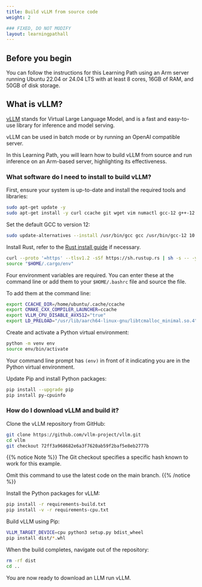 ```yaml
---
title: Build vLLM from source code
weight: 2

### FIXED, DO NOT MODIFY
layout: learningpathall
---
```


## Before you begin

You can follow the instructions for this Learning Path using an Arm server running Ubuntu 22.04 or 24.04 LTS with at least 8 cores, 16GB of RAM, and 50GB of disk storage.

## What is vLLM?

[vLLM](https://github.com/vllm-project/vllm) stands for Virtual Large Language Model, and is a fast and easy-to-use library for inference and model serving. 

vLLM can be used in batch mode or by running an OpenAI compatible server. 

In this Learning Path, you will learn how to build vLLM from source and run inference on an Arm-based server, highlighting its effectiveness.

### What software do I need to install to build vLLM?

First, ensure your system is up-to-date and install the required tools and libraries:

```bash
sudo apt-get update -y 
sudo apt-get install -y curl ccache git wget vim numactl gcc-12 g++-12 python3 python3-pip python3-venv python-is-python3 libtcmalloc-minimal4 libnuma-dev ffmpeg libsm6 libxext6 libgl1 libssl-dev pkg-config 
```

Set the default GCC to version 12:

```bash
sudo update-alternatives --install /usr/bin/gcc gcc /usr/bin/gcc-12 10 --slave /usr/bin/g++ g++ /usr/bin/g++-12
```

Install Rust, refer to the [Rust install guide](/install-guides/rust/) if necessary.

```bash
curl --proto '=https' --tlsv1.2 -sSf https://sh.rustup.rs | sh -s -- -y
source "$HOME/.cargo/env"
```

Four environment variables are required. You can enter these at the command line or add them to your `$HOME/.bashrc` file and source the file.

To add them at the command line:

```bash
export CCACHE_DIR=/home/ubuntu/.cache/ccache
export CMAKE_CXX_COMPILER_LAUNCHER=ccache
export VLLM_CPU_DISABLE_AVX512="true"
export LD_PRELOAD="/usr/lib/aarch64-linux-gnu/libtcmalloc_minimal.so.4"
```

Create and activate a Python virtual environment:

```bash
python -m venv env
source env/bin/activate
```

Your command line prompt has `(env)` in front of it indicating you are in the Python virtual environment. 

Update Pip and install Python packages:

```bash
pip install --upgrade pip
pip install py-cpuinfo
```

### How do I download vLLM and build it? 

Clone the vLLM repository from GitHub:

```bash
git clone https://github.com/vllm-project/vllm.git
cd vllm
git checkout 72ff3a968682e6a3f7620ab59f2baf5e8eb2777b
```

{{% notice Note %}}
The Git checkout specifies a specific hash known to work for this example. 

Omit this command to use the latest code on the main branch. 
{{% /notice %}}

Install the Python packages for vLLM:

```bash
pip install -r requirements-build.txt
pip install -v -r requirements-cpu.txt
```

Build vLLM using Pip:

```bash
VLLM_TARGET_DEVICE=cpu python3 setup.py bdist_wheel
pip install dist/*.whl
```

When the build completes, navigate out of the repository:

```bash
rm -rf dist
cd ..
```

You are now ready to download an LLM run vLLM.

